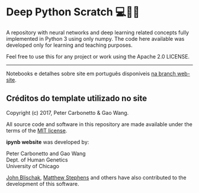 # Deep Python Scratch :computer::thinking::snake:

A repository with neural networks and deep learning related concepts fully implemented in Python 3 using only numpy. The code here available was developed only for learning and teaching purposes.

Feel free to use this for any project or work using the Apache 2.0 LICENSE.

---

Notebooks e detalhes sobre site em português disponíveis [na branch web-site](https://github.com/mari-linhares/deep-python-scratch/tree/web-site).

## Créditos do template utilizado no site

Copyright (c) 2017, Peter Carbonetto & Gao Wang.

All source code and software in this repository are made available
under the terms of the [MIT license](https://opensource.org/licenses/MIT).

**ipynb website** was developed by:

Peter Carbonetto and Gao Wang<br>
Dept. of Human Genetics<br>
University of Chicago<br>

[John Blischak](https://github.com/jdblischak),
[Matthew Stephens](http://stephenslab.uchicago.edu) and others have
also contributed to the development of this software.
